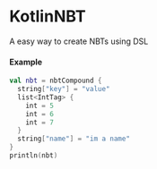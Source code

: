 # KotlinNBT
A easy way to create NBTs using DSL

#### Example

```kotlin
val nbt = nbtCompound {
  string["key"] = "value"
  list<IntTag> {
    int = 5
    int = 6
    int = 7
  }
  string["name"] = "im a name"
}
println(nbt)
```
